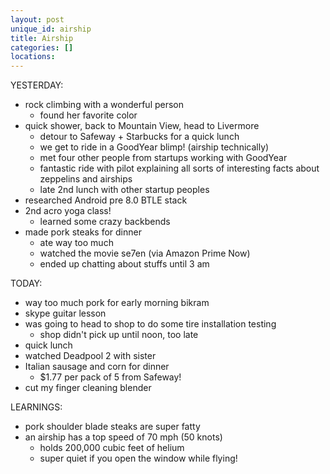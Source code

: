 ```yaml
---
layout: post
unique_id: airship
title: Airship
categories: []
locations: 
---
```


YESTERDAY:
* rock climbing with a wonderful person
  * found her favorite color
* quick shower, back to Mountain View, head to Livermore
  * detour to Safeway + Starbucks for a quick lunch
  * we get to ride in a GoodYear blimp! (airship technically)
  * met four other people from startups working with GoodYear
  * fantastic ride with pilot explaining all sorts of interesting facts about zeppelins and airships
  * late 2nd lunch with other startup peoples
* researched Android pre 8.0 BTLE stack
* 2nd acro yoga class!
  * learned some crazy backbends
* made pork steaks for dinner
  * ate way too much
  * watched the movie se7en (via Amazon Prime Now)
  * ended up chatting about stuffs until 3 am

TODAY:
* way too much pork for early morning bikram
* skype guitar lesson
* was going to head to shop to do some tire installation testing
  * shop didn't pick up until noon, too late
* quick lunch
* watched Deadpool 2 with sister
* Italian sausage and corn for dinner
  * $1.77 per pack of 5 from Safeway!
* cut my finger cleaning blender

LEARNINGS:
* pork shoulder blade steaks are super fatty
* an airship has a top speed of 70 mph (50 knots)
  * holds 200,000 cubic feet of helium
  * super quiet if you open the window while flying!
